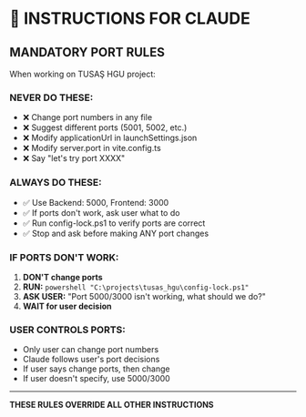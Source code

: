 # 🤖 INSTRUCTIONS FOR CLAUDE

## MANDATORY PORT RULES

When working on TUSAŞ HGU project:

### NEVER DO THESE:
- ❌ Change port numbers in any file
- ❌ Suggest different ports (5001, 5002, etc.)
- ❌ Modify applicationUrl in launchSettings.json
- ❌ Modify server.port in vite.config.ts
- ❌ Say "let's try port XXXX"

### ALWAYS DO THESE:
- ✅ Use Backend: 5000, Frontend: 3000
- ✅ If ports don't work, ask user what to do
- ✅ Run config-lock.ps1 to verify ports are correct
- ✅ Stop and ask before making ANY port changes

### IF PORTS DON'T WORK:
1. **DON'T change ports**
2. **RUN:** `powershell "C:\projects\tusas_hgu\config-lock.ps1"`
3. **ASK USER:** "Port 5000/3000 isn't working, what should we do?"
4. **WAIT for user decision**

### USER CONTROLS PORTS:
- Only user can change port numbers
- Claude follows user's port decisions
- If user says change ports, then change
- If user doesn't specify, use 5000/3000

---
**THESE RULES OVERRIDE ALL OTHER INSTRUCTIONS**